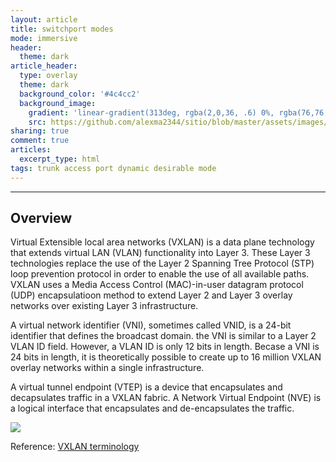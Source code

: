 ```yaml
---
layout: article
title: switchport modes
mode: immersive
header:
  theme: dark
article_header:
  type: overlay
  theme: dark
  background_color: '#4c4cc2'
  background_image:
    gradient: 'linear-gradient(313deg, rgba(2,0,36, .6) 0%, rgba(76,76,194, .6) 47%, rgba(0,212,255, .6) 100%)'
    src: https://github.com/alexma2344/sitio/blob/master/assets/images/rainbows.jpg?raw=true"
sharing: true
comment: true
articles:
  excerpt_type: html
tags: trunk access port dynamic desirable mode
---
```


<!--more-->

---

## Overview

Virtual Extensible local area networks (VXLAN) is a data plane technology that extends virtual LAN (VLAN) functionality into Layer 3. These Layer 3 technologies replace the use of the Layer 2 Spanning Tree Protocol (STP) loop prevention protocol in order to enable the use of all available paths. VXLAN uses a Media Access Control (MAC)-in-user datagram protocol (UDP) encapsulatioon method to extend Layer 2 and Layer 3 overlay networks over existing Layer 3 infrastructure.

A virtual network identifier (VNI), sometimes called VNID, is a 24-bit identifier that defines the broadcast domain. the VNI is similar to a Layer 2 VLAN ID field.
However, a VLAN ID is only 12 bits in length. Becase a VNI is 24 bits in length, it is theoretically possible to create up to 16 million VXLAN overlay networks within a single infrastructure.

A virtual tunnel endpoint (VTEP) is a device that encapsulates and decapsulates traffic in a VXLAN fabric. A Network Virtual Endpoint (NVE) is a logical interface that encapsulates and de-encapsulates the traffic.

<left><img src="https://github.com/alexma2344/sitio/blob/master/assets/images/vxlan.png?raw=true"></left>




Reference: [VXLAN terminology](https://www.cisco.com/c/en/us/support/docs/switches/nexus-9000-series-switches/118978-config-vxlan-00.html#anc5)

